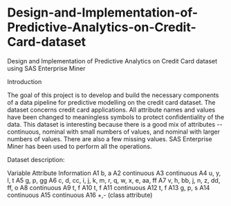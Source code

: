 # Design-and-Implementation-of-Predictive-Analytics-on-Credit-Card-dataset
Design and Implementation of Predictive Analytics on Credit Card dataset using SAS Enterprise Miner

Introduction

The goal of this project is to develop and build the necessary components of a data pipeline for predictive modelling on the credit card dataset. The dataset concerns credit card applications. All attribute names and values have been changed to meaningless symbols to protect confidentiality of the data. This dataset is interesting because there is a good mix of attributes -- continuous, nominal with small numbers of values, and nominal with larger numbers of values. There are also a few missing values.
SAS Enterprise Miner has been used to perform all the operations.

Dataset description: 

Variable	Attribute Information
A1	b, a
A2	continuous
A3	continuous
A4	u, y, l, t
A5	g, p, gg
A6	c, d, cc, i, j, k, m, r, q, w, x, e, aa, ff
A7	 v, h, bb, j, n, z, dd, ff, o
A8	continuous
A9	t, f
A10	t, f
A11	continuous
A12	t, f
A13	 g, p, s
A14	continuous
A15	continuous
A16	+,- (class attribute)



